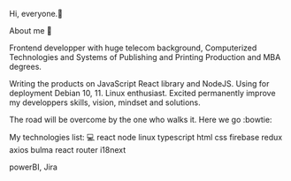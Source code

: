 Hi, everyone.👋

About me 👀

Frontend developper with huge telecom background, Computerized Technologies and Systems of Publishing and Printing Production and MBA degrees.

Writing the products on JavaScript React library and NodeJS. Using for deployment Debian 10, 11. Linux enthusiast. Excited permanently improve my developpers skills, vision, mindset and solutions. 

The road will be overcome by the one who walks it. Here we go :bowtie: 

My technologies list: 💻
react
node
linux
typescript 
html
css
firebase
redux
axios
bulma
react router
i18next

powerBI, Jira








